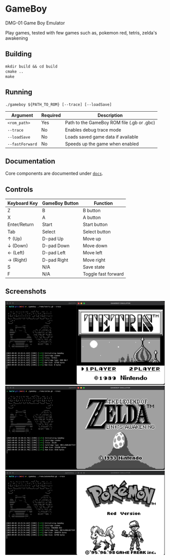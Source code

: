 # GameBoy
DMG-01 Game Boy Emulator

Play games, tested with few games such as, pokemon red, tetris, zelda's awakening

## Building
```console
mkdir build && cd build
cmake ..
make
```

## Running
```console
./gameboy ${PATH_TO_ROM} [--trace] [--loadSave]
```

| Argument | Required | Description |
|----------|----------|-------------|
| `<rom_path>` | Yes | Path to the GameBoy ROM file (.gb or .gbc) |
| `--trace` | No | Enables debug trace mode |
| `--loadSave` | No | Loads saved game data if available |
| `--fastForward` | No | Speeds up the game when enabled |

## Documentation
Core components are documented under [`docs`](docs/).

## Controls

| Keyboard Key | GameBoy Button | Function |
|--------------|----------------|----------|
| Z            | B              | B button |
| X            | A              | A button |
| Enter/Return | Start          | Start button |
| Tab          | Select         | Select button |
| ↑ (Up)       | D-pad Up       | Move up |
| ↓ (Down)     | D-pad Down     | Move down |
| ← (Left)     | D-pad Left     | Move left |
| → (Right)    | D-pad Right    | Move right |
| S            | N/A            | Save state |
| F            | N/A            | Toggle fast forward |

## Screenshots
![Tetris](images/tetris.png)
![Zelda Link's Awakening](images/zelda.png)
![Pokemon Red](images/pokemonRed.png)